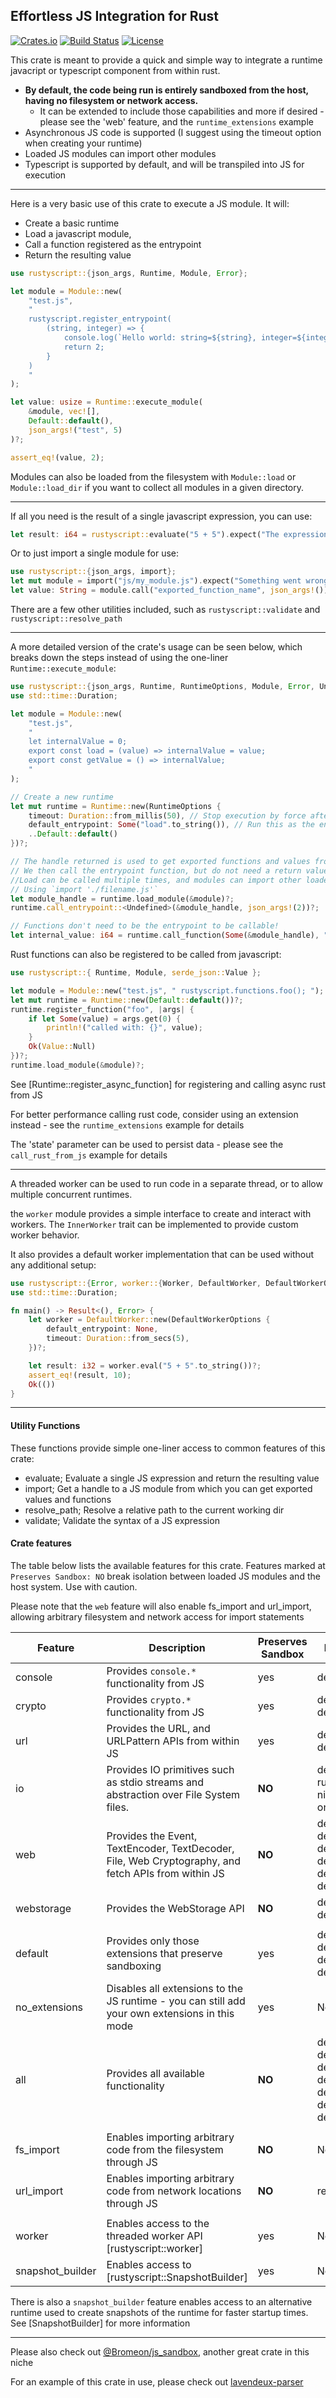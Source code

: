 ## Effortless JS Integration for Rust

[![Crates.io](https://img.shields.io/crates/v/rustyscript.svg)](https://crates.io/crates/rustyscript)
[![Build Status](https://github.com/rscarson/rustyscript/workflows/Rust/badge.svg)](https://github.com/rscarson/rustyscript/actions?query=workflow%3ARust+branch%3Amaster)
[![License](https://img.shields.io/badge/license-MIT-blue.svg)](https://raw.githubusercontent.com/rscarson/rustyscript/master/LICENSE)

<!-- cargo-rdme start -->

This crate is meant to provide a quick and simple way to integrate a runtime javacript or typescript component from within rust.

- **By default, the code being run is entirely sandboxed from the host, having no filesystem or network access.**
    - It can be extended to include those capabilities and more if desired - please see the 'web' feature, and the `runtime_extensions` example
- Asynchronous JS code is supported (I suggest using the timeout option when creating your runtime)
- Loaded JS modules can import other modules
- Typescript is supported by default, and will be transpiled into JS for execution

----

Here is a very basic use of this crate to execute a JS module. It will:
- Create a basic runtime
- Load a javascript module,
- Call a function registered as the entrypoint
- Return the resulting value
```rust
use rustyscript::{json_args, Runtime, Module, Error};

let module = Module::new(
    "test.js",
    "
    rustyscript.register_entrypoint(
        (string, integer) => {
            console.log(`Hello world: string=${string}, integer=${integer}`);
            return 2;
        }
    )
    "
);

let value: usize = Runtime::execute_module(
    &module, vec![],
    Default::default(),
    json_args!("test", 5)
)?;

assert_eq!(value, 2);
```

Modules can also be loaded from the filesystem with `Module::load` or `Module::load_dir` if you want to collect all modules in a given directory.

----

If all you need is the result of a single javascript expression, you can use:
```rust
let result: i64 = rustyscript::evaluate("5 + 5").expect("The expression was invalid!");
```

Or to just import a single module for use:
```rust
use rustyscript::{json_args, import};
let mut module = import("js/my_module.js").expect("Something went wrong!");
let value: String = module.call("exported_function_name", json_args!()).expect("Could not get a value!");
```

There are a few other utilities included, such as `rustyscript::validate` and `rustyscript::resolve_path`

----

A more detailed version of the crate's usage can be seen below, which breaks down the steps instead of using the one-liner `Runtime::execute_module`:
```rust
use rustyscript::{json_args, Runtime, RuntimeOptions, Module, Error, Undefined};
use std::time::Duration;

let module = Module::new(
    "test.js",
    "
    let internalValue = 0;
    export const load = (value) => internalValue = value;
    export const getValue = () => internalValue;
    "
);

// Create a new runtime
let mut runtime = Runtime::new(RuntimeOptions {
    timeout: Duration::from_millis(50), // Stop execution by force after 50ms
    default_entrypoint: Some("load".to_string()), // Run this as the entrypoint function if none is registered
    ..Default::default()
})?;

// The handle returned is used to get exported functions and values from that module.
// We then call the entrypoint function, but do not need a return value.
//Load can be called multiple times, and modules can import other loaded modules
// Using `import './filename.js'`
let module_handle = runtime.load_module(&module)?;
runtime.call_entrypoint::<Undefined>(&module_handle, json_args!(2))?;

// Functions don't need to be the entrypoint to be callable!
let internal_value: i64 = runtime.call_function(Some(&module_handle), "getValue", json_args!())?;
```

Rust functions can also be registered to be called from javascript:
```rust
use rustyscript::{ Runtime, Module, serde_json::Value };

let module = Module::new("test.js", " rustyscript.functions.foo(); ");
let mut runtime = Runtime::new(Default::default())?;
runtime.register_function("foo", |args| {
    if let Some(value) = args.get(0) {
        println!("called with: {}", value);
    }
    Ok(Value::Null)
})?;
runtime.load_module(&module)?;
```

See [Runtime::register_async_function] for registering and calling async rust from JS

For better performance calling rust code, consider using an extension instead - see the `runtime_extensions` example for details

The 'state' parameter can be used to persist data - please see the `call_rust_from_js` example for details

----

A threaded worker can be used to run code in a separate thread, or to allow multiple concurrent runtimes.

the `worker` module provides a simple interface to create and interact with workers.
The `InnerWorker` trait can be implemented to provide custom worker behavior.

It also provides a default worker implementation that can be used without any additional setup:
```rust
use rustyscript::{Error, worker::{Worker, DefaultWorker, DefaultWorkerOptions}};
use std::time::Duration;

fn main() -> Result<(), Error> {
    let worker = DefaultWorker::new(DefaultWorkerOptions {
        default_entrypoint: None,
        timeout: Duration::from_secs(5),
    })?;

    let result: i32 = worker.eval("5 + 5".to_string())?;
    assert_eq!(result, 10);
    Ok(())
}
```

----

#### Utility Functions
These functions provide simple one-liner access to common features of this crate:
- evaluate; Evaluate a single JS expression and return the resulting value
- import; Get a handle to a JS module from which you can get exported values and functions
- resolve_path; Resolve a relative path to the current working dir
- validate; Validate the syntax of a JS expression

#### Crate features
The table below lists the available features for this crate. Features marked at `Preserves Sandbox: NO` break isolation between loaded JS modules and the host system.
Use with caution.

Please note that the `web` feature will also enable fs_import and url_import, allowing arbitrary filesystem and network access for import statements

| Feature        | Description                                                                                       | Preserves Sandbox | Dependencies                                                                   |  
|----------------|---------------------------------------------------------------------------------------------------|------------------|---------------------------------------------------------------------------------|
|console         |Provides `console.*` functionality from JS                                                         |yes               |deno_console                                                                     |
|crypto          |Provides `crypto.*` functionality from JS                                                          |yes               |deno_crypto, deno_webidl                                                         |
|url             |Provides the URL, and URLPattern APIs from within JS                                               |yes               |deno_webidl, deno_url                                                            |
|io              |Provides IO primitives such as stdio streams and abstraction over File System files.               |**NO**            |deno_io, rustyline, winapi, nix, libc, once_cell                                 |
|web             |Provides the Event, TextEncoder, TextDecoder, File, Web Cryptography, and fetch APIs from within JS|**NO**            |deno_webidl, deno_web, deno_crypto, deno_fetch, deno_url, deno_net               |
|webstorage      |Provides the WebStorage API                                                                        |**NO**            |deno_webidl, deno_webstorage                                                        |
|                |                                                                                                   |                  |                                                                                 |
|default         |Provides only those extensions that preserve sandboxing                                            |yes               |deno_console, deno_crypto, deno_webidl, deno_url                                 |
|no_extensions   |Disables all extensions to the JS runtime - you can still add your own extensions in this mode     |yes               |None                                                                             |
|all             |Provides all available functionality                                                               |**NO**            |deno_console, deno_webidl, deno_web, deno_net, deno_crypto, deno_fetch, deno_url |
|                |                                                                                                   |                  |                                                                                 |
|fs_import       | Enables importing arbitrary code from the filesystem through JS                                   |**NO**            |None                                                                             |
|url_import      | Enables importing arbitrary code from network locations through JS                                |**NO**            |reqwest                                                                          |
|                |                                                                                                   |                  |                                                                                 |
|worker          | Enables access to the threaded worker API [rustyscript::worker]                                   |yes               |None                                                                             |
|snapshot_builder| Enables access to [rustyscript::SnapshotBuilder]                                                  |yes               |None                                                                             |

There is also a `snapshot_builder` feature enables access to an alternative runtime
used to create snapshots of the runtime for faster startup times. See [SnapshotBuilder] for more information

----

Please also check out [@Bromeon/js_sandbox](https://github.com/Bromeon/js-sandbox), another great crate in this niche

For an example of this crate in use, please check out [lavendeux-parser](https://github.com/rscarson/lavendeux-parser)

<!-- cargo-rdme end -->

